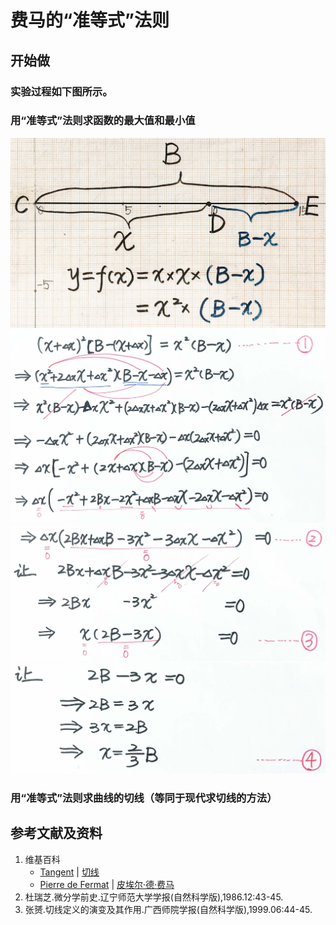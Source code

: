 # 费马的“准等式”法则

## 开始做

### 实验过程如下图所示。

### 用“准等式”法则求函数的最大值和最小值

![](/images/微分/过曲线上某一点的切线/费马的“准等式”法则/1a1.jpg)
![](/images/微分/过曲线上某一点的切线/费马的“准等式”法则/1a2.jpg)
![](/images/微分/过曲线上某一点的切线/费马的“准等式”法则/1a3.jpg)
![](/images/微分/过曲线上某一点的切线/费马的“准等式”法则/1a4.jpg)

### 用“准等式”法则求曲线的切线（等同于现代求切线的方法）

## 参考文献及资料

1. 维基百科
	- [Tangent](https://en.wikipedia.org/wiki/Tangent) | [切线](https://zh.wikipedia.org/wiki/%E5%88%87%E7%BA%BF) 
	- [Pierre de Fermat](https://en.wikipedia.org/wiki/Pierre_de_Fermat) | [皮埃尔·德·费马](https://zh.wikipedia.org/wiki/%E7%9A%AE%E5%9F%83%E7%88%BE%C2%B7%E5%BE%B7%C2%B7%E8%B2%BB%E9%A6%AC) 
2. 杜瑞芝.微分学前史.辽宁师范大学学报(自然科学版),1986.12:43-45.  	
3. 张赟.切线定义的演变及其作用.广西师院学报(自然科学版),1999.06:44-45.

